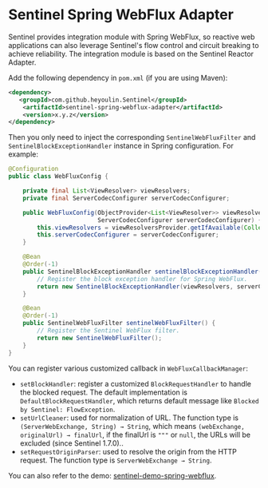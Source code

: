 # Sentinel Spring WebFlux Adapter

Sentinel provides integration module with Spring WebFlux, so reactive web applications can also leverage Sentinel's flow control
and circuit breaking to achieve reliability. The integration module is based on the Sentinel Reactor Adapter.

Add the following dependency in `pom.xml` (if you are using Maven):

```xml
<dependency>
   <groupId>com.github.heyoulin.Sentinel</groupId>
    <artifactId>sentinel-spring-webflux-adapter</artifactId>
    <version>x.y.z</version>
</dependency>
```

Then you only need to inject the corresponding `SentinelWebFluxFilter` and `SentinelBlockExceptionHandler` instance
in Spring configuration. For example:

```java
@Configuration
public class WebFluxConfig {

    private final List<ViewResolver> viewResolvers;
    private final ServerCodecConfigurer serverCodecConfigurer;

    public WebFluxConfig(ObjectProvider<List<ViewResolver>> viewResolversProvider,
                         ServerCodecConfigurer serverCodecConfigurer) {
        this.viewResolvers = viewResolversProvider.getIfAvailable(Collections::emptyList);
        this.serverCodecConfigurer = serverCodecConfigurer;
    }

    @Bean
    @Order(-1)
    public SentinelBlockExceptionHandler sentinelBlockExceptionHandler() {
        // Register the block exception handler for Spring WebFlux.
        return new SentinelBlockExceptionHandler(viewResolvers, serverCodecConfigurer);
    }

    @Bean
    @Order(-1)
    public SentinelWebFluxFilter sentinelWebFluxFilter() {
        // Register the Sentinel WebFlux filter.
        return new SentinelWebFluxFilter();
    }
}
```

You can register various customized callback in `WebFluxCallbackManager`:

- `setBlockHandler`: register a customized `BlockRequestHandler` to handle the blocked request. The default implementation is `DefaultBlockRequestHandler`, which returns default message like `Blocked by Sentinel: FlowException`.
- `setUrlCleaner`: used for normalization of URL. The function type is `(ServerWebExchange, String) → String`, which means `(webExchange, originalUrl) → finalUrl`, if the finalUrl is `"""` or `null`, the URLs will be excluded (since Sentinel 1.7.0)..
- `setRequestOriginParser`: used to resolve the origin from the HTTP request. The function type is `ServerWebExchange → String`.

You can also refer to the demo: [sentinel-demo-spring-webflux](https://github.com/alibaba/Sentinel/tree/master/sentinel-demo/sentinel-demo-spring-webflux).